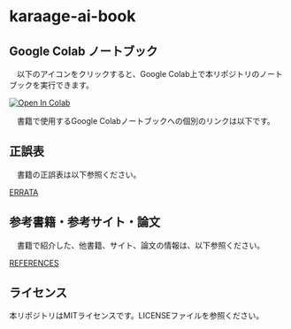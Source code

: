 # karaage-ai-book


## Google Colab ノートブック
　以下のアイコンをクリックすると、Google Colab上で本リポジトリのノートブックを実行できます。

[![Open In Colab](https://colab.research.google.com/assets/colab-badge.svg)](https://colab.research.google.com/github/karaage0703/karaage-ai-book/blob/master)

　書籍で使用するGoogle Colabノートブックへの個別のリンクは以下です。


## 正誤表
　書籍の正誤表は以下参照ください。

[ERRATA](ERRATA)

## 参考書籍・参考サイト・論文
　書籍で紹介した、他書籍、サイト、論文の情報は、以下参照ください。

[REFERENCES](REFERENCES)

## ライセンス

本リポジトリはMITライセンスです。LICENSEファイルを参照ください。
